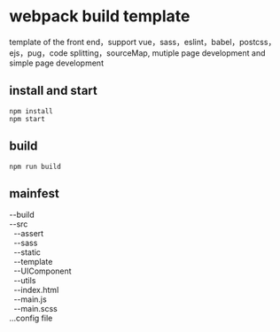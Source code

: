 # webpack build template
template of the front end，support vue，sass，eslint，babel，postcss，ejs，pug，code splitting，sourceMap, mutiple page development and simple page development

## install and start
```command
npm install
npm start
```

## build
```command
npm run build
```
## mainfest
--build
<br/>
--src
<br/>
  &nbsp;&nbsp;--assert
  <br/>
  &nbsp;&nbsp;--sass
  <br/>
  &nbsp;&nbsp;--static
  <br/>
  &nbsp;&nbsp;--template
  <br/>
  &nbsp;&nbsp;--UIComponent
  <br/>
  &nbsp;&nbsp;--utils
  <br/>
  &nbsp;&nbsp;--index.html
  <br/>
  &nbsp;&nbsp;--main.js
  <br/>
  &nbsp;&nbsp;--main.scss
<br/>
...config file
